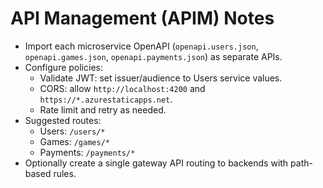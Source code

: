 # API Management (APIM) Notes

- Import each microservice OpenAPI (`openapi.users.json`, `openapi.games.json`, `openapi.payments.json`) as separate APIs.
- Configure policies:
  - Validate JWT: set issuer/audience to Users service values.
  - CORS: allow `http://localhost:4200` and `https://*.azurestaticapps.net`.
  - Rate limit and retry as needed.
- Suggested routes:
  - Users: `/users/*`
  - Games: `/games/*`
  - Payments: `/payments/*`
- Optionally create a single gateway API routing to backends with path-based rules.
